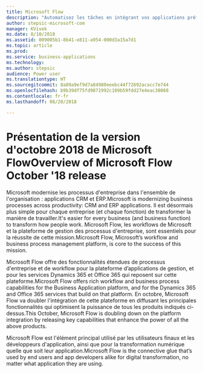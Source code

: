 ```yaml
---
title: Microsoft Flow
description: "Automatisez les tâches en intégrant vos applications préférées à Microsoft Flow. Simplifiez les tâches répétitives grâce à l'automatisation du workflow."
author: stepsic-microsoft-com
manager: KVivek
ms.date: 8/10/2018
ms.assetid: 009005b1-8b41-e811-a954-000d3a15a7d1
ms.topic: article
ms.prod: 
ms.service: business-applications
ms.technology: 
ms.author: stepsic
audience: Power user
ms.translationtype: HT
ms.sourcegitcommit: 8a89a9ef9d7a84980eeebc44f72692acacc7e744
ms.openlocfilehash: b9b39df75fd9871992c109b59fdd27e4eac38068
ms.contentlocale: fr-fr
ms.lasthandoff: 08/20/2018

---
```


# <a name="overview-of-microsoft-flow-october-18-release"></a><span data-ttu-id="cfc92-104">Présentation de la version d'octobre 2018 de Microsoft Flow</span><span class="sxs-lookup"><span data-stu-id="cfc92-104">Overview of Microsoft Flow October '18 release</span></span>

<span data-ttu-id="cfc92-105">Microsoft modernise les processus d'entreprise dans l'ensemble de l'organisation : applications CRM et ERP.</span><span class="sxs-lookup"><span data-stu-id="cfc92-105">Microsoft is modernizing business processes across productivity: CRM and ERP applications.</span></span> <span data-ttu-id="cfc92-106">Il est désormais plus simple pour chaque entreprise (et chaque fonction) de transformer la manière de travailler.</span><span class="sxs-lookup"><span data-stu-id="cfc92-106">It's easier for every business (and business function) to transform how people work.</span></span> <span data-ttu-id="cfc92-107">Microsoft Flow, les workflows de Microsoft et la plateforme de gestion des processus d'entreprise, sont essentiels pour la réussite de cette mission.</span><span class="sxs-lookup"><span data-stu-id="cfc92-107">Microsoft Flow, Microsoft’s workflow and business process management platform, is core to the success of this mission.</span></span>

<span data-ttu-id="cfc92-108">Microsoft Flow offre des fonctionnalités étendues de processus d'entreprise et de workflow pour la plateforme d’applications de gestion, et pour les services Dynamics 365 et Office 365 qui reposent sur cette plateforme.</span><span class="sxs-lookup"><span data-stu-id="cfc92-108">Microsoft Flow offers rich workflow and business process capabilities for the Business Application platform, and for the Dynamics 365 and Office 365 services that build on that platform.</span></span> <span data-ttu-id="cfc92-109">En octobre, Microsoft Flow va doubler l'intégration de cette plateforme en diffusant les principales fonctionnalités qui optimisent la puissance de tous les produits indiqués ci-dessus.</span><span class="sxs-lookup"><span data-stu-id="cfc92-109">This October, Microsoft Flow is doubling down on the platform integration by releasing key capabilities that enhance the power of all the above products.</span></span>

<span data-ttu-id="cfc92-110">Microsoft Flow est l'élément principal utilisé par les utilisateurs finaux et les développeurs d'application, ainsi que pour la transformation numérique quelle que soit leur application.</span><span class="sxs-lookup"><span data-stu-id="cfc92-110">Microsoft Flow is the connective glue that’s used by end users and app developers alike for digital transformation, no matter what application they are using.</span></span>

